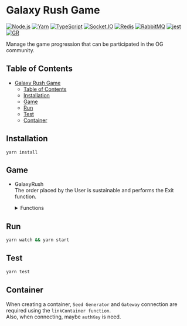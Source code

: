 # Galaxy Rush Game

[![Node.js]][Node-url]
[![Yarn]][Yarn-url]
[![TypeScript]][ts-url]
[![Socket.IO]][socket-url]
[![Redis]][Redis-url]
[![RabbitMQ]][RabbitMQ-url]
[![jest]][jest-url]
[![GR]][GR-url]

Manage the game progression that can be participated in the OG community.

## Table of Contents
- [Galaxy Rush Game](#galaxy-rush-game)
  - [Table of Contents](#table-of-contents)
  - [Installation](#installation)
  - [Game](#game)
  - [Run](#run)
  - [Test](#test)
  - [Container](#container)

## Installation
`yarn install`

## Game
- GalaxyRush<br />
  The order placed by the User is sustainable and performs the Exit function.
  <details>
  <summary>Functions</summary>

    - <b>bet</b>: User Create Order(Betting Order)
    - <b>init</b>: When SeedGenerator receives an event to initialize the seed, it executes and 'exits' all orders of the currently participating users.
    - <b>exit</b>: User leaves the position currently maintained.
    - <b>tick</b>: It runs every time a price is renewed (currently 500ms) and if bust price is reached, the order (Betting) is 'BUST'.
    - <b>myOrder</b>: Returns the position that the user has.
  </details>

## Run
```bash
yarn watch && yarn start
```

## Test
```bash
yarn test
```

 ## Container
 When creating a container, `Seed Generator` and `Gateway` connection are required using the `linkContainer function`.<br />
 Also, when connecting, maybe `authKey` is need.


<!-- MARKDOWN LINKS & IMAGES -->
<!-- https://www.markdownguide.org/basic-syntax/#reference-style-links -->
[Node-url]: https://nodejs.org/
[Node.js]: https://img.shields.io/badge/Node.js-green?logo=node.js&logoColor=white
[Yarn]: https://img.shields.io/badge/Yarn-blue?logo=yarn&logoColor=white
[Yarn-url]: https://yarnpkg.com/
[TypeScript]: https://img.shields.io/badge/TypeScript-blue?logo=typescript&logoColor=white
[ts-url]: https://www.typescriptlang.org/
[Socket.IO]: https://img.shields.io/badge/Socket.IO-blue?logo=socket.io&logoColor=white
[socket-url]: https://socket.io/
[Redis]: https://img.shields.io/badge/Redis-red?logo=redis&logoColor=white
[Redis-url]: https://redis.io/
[GR]: https://img.shields.io/badge/GalaxyRush-sky
[GR-url]: https://og.xyz
[RabbitMQ]: https://img.shields.io/badge/RabbitMQ-red?logo=RabbitMQ&logoColor=white
[RabbitMQ-url]: https://www.rabbitmq.com/
[jest]: https://img.shields.io/badge/jest-green?logo=jest&logoColor=white
[jest-url]: https://jestjs.io/